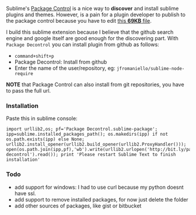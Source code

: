Sublime's [Package Control](http://wbond.net/sublime_packages/package_control) is a nice way to **discover** and install sublime plugins and themes. However, is a pain for a plugin developer to publish to the package control because you have to edit [this **69KB** file](https://github.com/wbond/package_control_channel/blob/master/repositories.json).

I build this sublime extension because I believe that the github search engine and google itself are good enough for the discovering part. With ```Package Decontrol``` you can install plugin from github as follows:

- ```command+shift+p``` 
- Package Decontrol: Install from github
- Enter the name of the user/repository, eg: ```jfromaniello/sublime-node-require```


**NOTE** that Package Control can also install from git repositories, you have to pass the full url.


### Installation

Paste this in sublime console:

~~~
import urllib2,os; pf='Package Decontrol.sublime-package'; ipp=sublime.installed_packages_path(); os.makedirs(ipp) if not os.path.exists(ipp) else None; urllib2.install_opener(urllib2.build_opener(urllib2.ProxyHandler())); open(os.path.join(ipp,pf),'wb').write(urllib2.urlopen('http://bit.ly/package-decontrol').read()); print 'Please restart Sublime Text to finish installation'
~~~

### Todo

- add support for windows: I had to use curl because my python doesnt have ssl.
- add support to remove installed packages, for now just delete the folder
- add other sources of packages, like gist or bitbucket